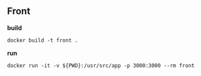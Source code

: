 ## Front

**build**


```
docker build -t front .

```

**run**

```
docker run -it -v ${PWD}:/usr/src/app -p 3000:3000 --rm front

```

